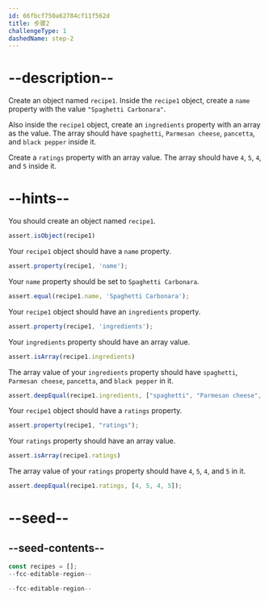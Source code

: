 ```yaml
---
id: 66fbcf750a62784cf11f562d
title: 步骤2
challengeType: 1
dashedName: step-2
---
```


# --description--

Create an object named `recipe1`. Inside the `recipe1` object, create a `name` property with the value `"Spaghetti Carbonara"`.

Also inside the `recipe1` object, create an `ingredients` property with an array as the value. The array should have `spaghetti`, `Parmesan cheese`, `pancetta`, and `black pepper` inside it.

Create a `ratings` property with an array value. The array should have `4`, `5`, `4`, and `5` inside it.

# --hints--

You should create an object named `recipe1`.

```js
assert.isObject(recipe1)
```

Your `recipe1` object should have a `name` property.

```js
assert.property(recipe1, 'name');
```

Your `name` property should be set to `Spaghetti Carbonara`.

```js
assert.equal(recipe1.name, 'Spaghetti Carbonara');
```

Your `recipe1` object should have an `ingredients` property.

```js
assert.property(recipe1, 'ingredients');
```

Your `ingredients` property should have an array value.

```js
assert.isArray(recipe1.ingredients)
```

The array value of your `ingredients` property should have `spaghetti`, `Parmesan cheese`, `pancetta`, and `black pepper` in it.

```js
assert.deepEqual(recipe1.ingredients, ["spaghetti", "Parmesan cheese", "pancetta", "black pepper"]);
```

Your `recipe1` object should have a `ratings` property.

```js
assert.property(recipe1, "ratings");
```

Your `ratings` property should have an array value.

```js
assert.isArray(recipe1.ratings)
```

The array value of your `ratings` property should have `4`, `5`, `4`, and `5` in it.

```js
assert.deepEqual(recipe1.ratings, [4, 5, 4, 5]);
```

# --seed--

## --seed-contents--

```js
const recipes = [];
--fcc-editable-region--

--fcc-editable-region--
```
